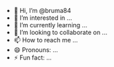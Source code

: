 - 👋 Hi, I’m @bruma84
- 👀 I’m interested in ...
- 🌱 I’m currently learning ...
- 💞️ I’m looking to collaborate on ...
- 📫 How to reach me ...
- 😄 Pronouns: ...
- ⚡ Fun fact: ...

<!---public class UkonmieliSISUActivity extends AppCompatActivity {

    @Override
    protected void onCreate(Bundle savedInstanceState) {
        super.onCreate(savedInstanceState);
        setContentView(R.layout.activity_main);

        // Alustetaan SOM-mittari
        SOMMittari somMittari = new SOMMittari();
        somMittari.kaynnistaMittaus();

        // Alustetaan SISU-mittari
        SISUMittari sisuMittari = new SISUMittari();
        sisuMittari.kaynnistaMittaus();
    }
}

bruma84/bruma84 is a ✨ special ✨ repository because its `README.md` (this file) appears on your GitHub profile.
You can click the Preview link to take a look at your changes.
--->
